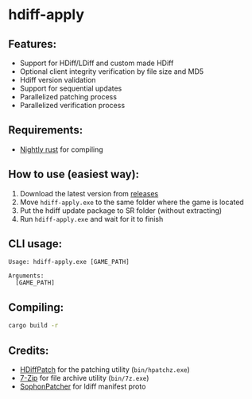 # hdiff-apply

## Features:
- Support for HDiff/LDiff and custom made HDiff
- Optional client integrity verification by file size and MD5
- Hdiff version validation
- Support for sequential updates
- Parallelized patching process
- Parallelized verification process

## Requirements:
- [Nightly rust](https://www.rust-lang.org/tools/install) for compiling

## How to use (easiest way):
1. Download the latest version from [releases](https://github.com/nie4/hdiff-apply/releases)
2. Move `hdiff-apply.exe` to the same folder where the game is located
3. Put the hdiff update package to SR folder (without extracting)
4. Run `hdiff-apply.exe` and wait for it to finish

## CLI usage:
```
Usage: hdiff-apply.exe [GAME_PATH]

Arguments:
  [GAME_PATH]
```

## Compiling:
```bash
cargo build -r
```

## Credits:
- [HDiffPatch](https://github.com/sisong/HDiffPatch) for the patching utility (`bin/hpatchz.exe`)
- [7-Zip](https://7-zip.org/) for file archive utility (`bin/7z.exe`)
- [SophonPatcher](https://github.com/WatchAndyTW/SophonPatcher/) for ldiff manifest proto